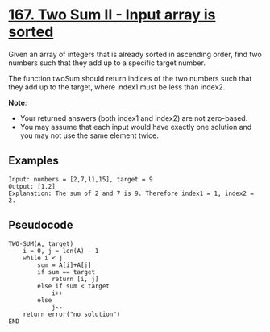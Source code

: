 # [167. Two Sum II - Input array is sorted](https://leetcode.com/problems/two-sum-ii-input-array-is-sorted/)

Given an array of integers that is already sorted in ascending order, find two numbers such that they add up to a specific target number.

The function twoSum should return indices of the two numbers such that they add up to the target, where index1 must be less than index2.

**Note**:

-   Your returned answers (both index1 and index2) are not zero-based.
-   You may assume that each input would have exactly one solution and you may not use the same element twice.

## Examples

```
Input: numbers = [2,7,11,15], target = 9
Output: [1,2]
Explanation: The sum of 2 and 7 is 9. Therefore index1 = 1, index2 = 2.
```

## Pseudocode

```
TWO-SUM(A, target)
    i = 0, j = len(A) - 1
    while i < j
        sum = A[i]+A[j]
        if sum == target
            return [i, j]
        else if sum < target
            i++
        else
            j--
    return error("no solution")
END

```

